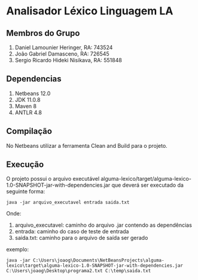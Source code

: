 <h1> Analisador Léxico Linguagem LA </h1>

<h2> Membros do Grupo </h2>
<ol>
  <li> Daniel Lamounier Heringer, RA: 743524 </li>
  <li> João Gabriel Damasceno, RA: 726545 </li>
  <li> Sergio Ricardo Hideki Nisikava, RA: 551848 </li>
</ol>
<h2> Dependencias </h2>

<ol>
  <li> Netbeans 12.0 </li>
  <li> JDK 11.0.8 </li>
  <li> Maven 8 </li>
  <li> ANTLR 4.8 </li>
</ol>

<h2> Compilação </h2>

No Netbeans utilizar a ferramenta Clean and Build para o projeto.

<h2> Execução </h2>

O projeto possui o arquivo executável alguma-lexico/target/alguma-lexico-1.0-SNAPSHOT-jar-with-dependencies.jar que deverá ser executado da seguinte forma: 

```
java -jar arquivo_executavel entrada saida.txt
```
Onde:

<ol>
  <li> arquivo_executavel: caminho do arquivo .jar contendo as dependências </li>
  <li> entrada: caminho do caso de teste de entrada </li>
  <li> saida.txt: caminho para o arquivo de saída ser gerado</li>
</ol>
 
 exemplo: 
 ```
java -jar C:\Users\joaog\Documents\NetBeansProjects\alguma-lexico\target\alguma-lexico-1.0-SNAPSHOT-jar-with-dependencies.jar C:\Users\joaog\Desktop\programa2.txt C:\temp\saida.txt
 ```
